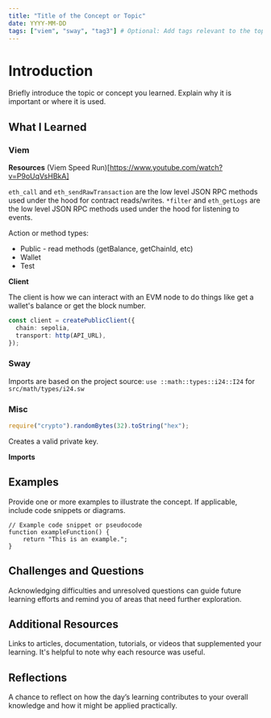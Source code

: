 ```yaml
---
title: "Title of the Concept or Topic"
date: YYYY-MM-DD
tags: ["viem", "sway", "tag3"] # Optional: Add tags relevant to the topic
---
```


# Introduction

Briefly introduce the topic or concept you learned. Explain why it is important or where it is used.

## What I Learned

### Viem

**Resources**
(Viem Speed Run)[https://www.youtube.com/watch?v=P9oUqVsHBkA]

`eth_call` and `eth_sendRawTransaction` are the low level JSON RPC methods used under the hood for contract reads/writes.
`*filter` and `eth_getLogs` are the low level JSON RPC methods used under the hood for listening to events.

Action or method types:

- Public - read methods (getBalance, getChainId, etc)
- Wallet
- Test

**Client**

The client is how we can interact with an EVM node to do things like get a wallet's balance or get the block number.

```ts
const client = createPublicClient({
  chain: sepolia,
  transport: http(API_URL),
});
```

### Sway

Imports are based on the project source: `use ::math::types::i24::I24` for `src/math/types/i24.sw`

### Misc

```js
require("crypto").randomBytes(32).toString("hex");
```

Creates a valid private key.

**Imports**

## Examples

Provide one or more examples to illustrate the concept. If applicable, include code snippets or diagrams.

```language
// Example code snippet or pseudocode
function exampleFunction() {
    return "This is an example.";
}
```

## Challenges and Questions

Acknowledging difficulties and unresolved questions can guide future learning efforts and remind you of areas that need further exploration.

## Additional Resources

Links to articles, documentation, tutorials, or videos that supplemented your learning. It's helpful to note why each resource was useful.

## Reflections

A chance to reflect on how the day’s learning contributes to your overall knowledge and how it might be applied practically.
